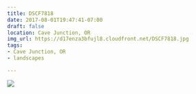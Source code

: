```yaml
---
title: DSCF7818
date: 2017-08-01T19:47:41-07:00
draft: false
location: Cave Junction, OR
img_url: https://d17enza3bfujl8.cloudfront.net/DSCF7818.jpg
tags:
- Cave Junction, OR
- landscapes

---
```


![](https://d17enza3bfujl8.cloudfront.net/DSCF7818.jpg)

